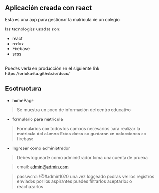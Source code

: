 ## Aplicación creada con react 
Esta es una app para gestionar la matricula de un colegio <br>

las tecnologias usadas son:
- react
- redux
- Firebase
- scss
<br>
Puedes verla en producción en el siguiente link https://erickarita.github.io/docs/ 

## Esctructura
* homePage
>Se muestra un poco de información del centro educativo

* formulario para matricula
>Formularios con todos los campos necesarios para realizar la matricula del alumno
>Estos datos se gurdaran en colecciones de firebase
* Ingresar como administrador
>Debes loguearte como administrador toma una cuenta de prueba

>email: admin@admin.com

>password: !@#admin1020
una vez loggeado podras ver los registros enviados por los aspirantes
puedes filtrarlos aceptarlos o reachazarlos

